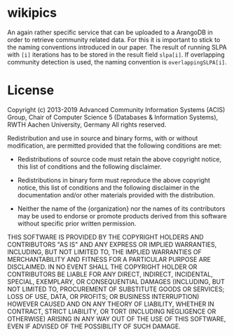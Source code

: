 # wikipics

An again rather specific service that can be uploaded to a ArangoDB in order to retrieve community related data. For this it is important to stick to the naming conventions introduced in our paper. The result of running SLPA with `[i]` iterations has to be stored in the result field `slpa[i]`. If overlapping community detection is used, the naming convention is `overlappingSLPA[i]`.

# License

Copyright (c) 2013-2019 Advanced Community Information Systems (ACIS) Group, 
Chair of Computer Science 5 (Databases & Information Systems), RWTH Aachen University, Germany
All rights reserved.

Redistribution and use in source and binary forms, with or without
modification, are permitted provided that the following conditions are met:

* Redistributions of source code must retain the above copyright notice, this
  list of conditions and the following disclaimer.

* Redistributions in binary form must reproduce the above copyright notice,
  this list of conditions and the following disclaimer in the documentation
  and/or other materials provided with the distribution.

* Neither the name of the {organization} nor the names of its
  contributors may be used to endorse or promote products derived from
  this software without specific prior written permission.

THIS SOFTWARE IS PROVIDED BY THE COPYRIGHT HOLDERS AND CONTRIBUTORS "AS IS"
AND ANY EXPRESS OR IMPLIED WARRANTIES, INCLUDING, BUT NOT LIMITED TO, THE
IMPLIED WARRANTIES OF MERCHANTABILITY AND FITNESS FOR A PARTICULAR PURPOSE ARE
DISCLAIMED. IN NO EVENT SHALL THE COPYRIGHT HOLDER OR CONTRIBUTORS BE LIABLE
FOR ANY DIRECT, INDIRECT, INCIDENTAL, SPECIAL, EXEMPLARY, OR CONSEQUENTIAL
DAMAGES (INCLUDING, BUT NOT LIMITED TO, PROCUREMENT OF SUBSTITUTE GOODS OR
SERVICES; LOSS OF USE, DATA, OR PROFITS; OR BUSINESS INTERRUPTION) HOWEVER
CAUSED AND ON ANY THEORY OF LIABILITY, WHETHER IN CONTRACT, STRICT LIABILITY,
OR TORT (INCLUDING NEGLIGENCE OR OTHERWISE) ARISING IN ANY WAY OUT OF THE USE
OF THIS SOFTWARE, EVEN IF ADVISED OF THE POSSIBILITY OF SUCH DAMAGE.

